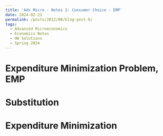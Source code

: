 ```yaml
---
title: 'Adv Micro - Notes 2: Consumer Choice - EMP'
date: 2024-02-21
permalink: /posts/2012/08/blog-post-6/
tags:
  - Advanced Microeconomics
  - Economics Notes
  - HW Solutions
  - Spring 2024
---
```


Expenditure Minimization Problem, EMP
======

Substitution
======

Expenditure Minimization
======

